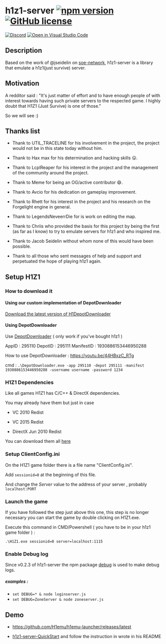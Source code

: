 # h1z1-server [![npm version](http://img.shields.io/npm/v/h1z1-server.svg?style=flat)](https://npmjs.org/package/h1z1-server "View this project on npm") [![GitHub license](https://img.shields.io/github/license/quentingruber/h1z1-server.svg)](https://github.com/quentingruber/h1z1-server/blob/master/LICENSE)

[![Discord](https://img.shields.io/discord/707525351357677610.svg?label=&logo=discord&logoColor=ffffff&color=7389D8&labelColor=6A7EC2)](https://discord.gg/RM6jNkj)
  [![Open in Visual Studio Code](https://open.vscode.dev/badges/open-in-vscode.svg)](https://open.vscode.dev/quentinrgruber/h1z1-server)



## Description

Based on the work of @jseidelin on [soe-network](https://github.com/psemu/soe-network),
h1z1-server is a library that emulate a h1z1(just survive) server.

## Motivation

A redditor said : "It's just matter of effort and to have enough people of with interest towards having such private servers to the respected game.
I highly doubt that H1Z1 (Just Survive) is one of those."

So we will see :)


## Thanks list

- Thank to UTIL_TRACELINE for his involvement in the project, the project would not be in this state today without him.

- Thank to Hax max for his determination and hacking skills :stuck_out_tongue:.

- Thank to LcplReaper for his interest in the project and the management of the community around the project.

- Thank to Meme for being an OG/active contributor :smile:.

- Thank to Avcio for his dedication on gameplay improvement.

- Thank to Rhett for his interest in the project and his research on the Forgelight engine in general.

- Thank to LegendsNeveerrDie for is work on editing the map.

- Thank to Chriis who provided the basis for this project by being the first (as far as I know) to try to emulate servers for h1z1 and who inspired me.

- Thank to Jacob Seidelin without whom none of this would have been possible.

- Thank to all those who sent messages of help and support and perpetuated the hope of playing h1z1 again.

## Setup H1Z1

### How to download it

#### Using our custom implementation of DepotDownloader

[Download the latest version of H1DepotDownloader](https://github.com/H1emu/H1DepotDownloader/releases)

#### Using DepotDownloader

Use [DepotDownloader](https://github.com/SteamRE/DepotDownloader) ( only work if you've bought h1z1 )

AppID : 295110 DepotID : 295111 ManifestID : 1930886153446950288

How to use DepotDownloader : https://youtu.be/44HBxzC_RTg

cmd : `.\DepotDownloader.exe -app 295110 -depot 295111 -manifest 1930886153446950288 -username username -password 1234`

### H1Z1 Dependencies

Like all games H1Z1 has C/C++ & DirectX dependencies.

You may already have them but just in case

- VC 2010 Redist

- VC 2015 Redist

- DirectX Jun 2010 Redist

You can download them all [here](https://mega.nz/file/RtwDWJ7b#QYlxpXz_t0_kp7_S8a7whnWsctJ3Fr5B2sQdnuTR9LQ)

### Setup ClientConfig.ini

On the H1Z1 game folder there is a file name "ClientConfig.ini".

Add `sessionid=0` at the beginning of this file.

And change the _Server_ value to the address of your server , probably `localhost:PORT`

### Launch the game

If you have followed the step just above this one, this step is no longer necessary you can start the game by double clicking on H1Z1.exe.

Execute this command in CMD/Powershell ( you have to be in your h1z1 game folder ) :

`.\H1Z1.exe sessionid=0 server=localhost:1115`

### Enable Debug log

Since v0.2.3 of h1z1-server the npm package [debug](https://www.npmjs.com/package/debug) is used to make debug logs.

##### examples :

* `set DEBUG=* & node loginserver.js`
* `set DEBUG=ZoneServer & node zoneserver.js`

## Demo

* https://github.com/H1emu/h1emu-launcher/releases/latest

* [h1z1-server-QuickStart](https://github.com/H1emu/h1z1-server-QuickStart) and follow the instruction in wrote in his README
